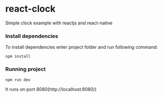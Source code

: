 # react-clock
Simple clock example with reactjs and react-native

### Install dependencies
To install dependencies enter project folder and run following command:
```
npm install
```
### Running project
```
npm run dev
```
It runs on port 8080(http://localhost:8080/)
